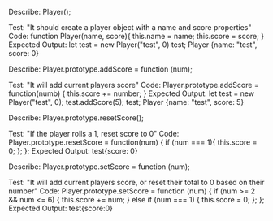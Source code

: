 Describe: Player();

Test: "It should create a player object with a name and score properties"
Code: function Player(name, score){
    this.name = name;
    this.score = score;
}
Expected Output: let test = new Player("test", 0)
        test;
        Player {name: "test", score: 0}

Describe: Player.prototype.addScore = function (num);

Test: "It will add current players score"
Code: Player.prototype.addScore = function(numb) {
	this.score += number;
}
Expected Output: let test = new Player("test", 0);
	test.addScore(5);
	test;
  Player {name: "test", score: 5}

Describe: Player.prototype.resetScore();

Test: "If the player rolls a 1, reset score to 0"
Code: Player.prototype.resetScore = function(num) {
	if (num === 1){
		this.score = 0;
	};
};
Expected Output: test{score: 0}

Describe: Player.prototype.setScore = function (num);

Test: "It will add current players score, or reset their total to 0 based on their number"
Code: Player.prototype.setScore = function (num) {
	if (num >= 2 && num <= 6) {
		this.score += num;
	} else if (num === 1) {
		this.score = 0;
	};
};
Expected Output: test{score:0}